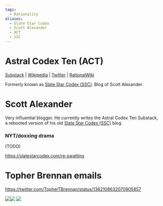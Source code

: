 ```yaml
---
tags:
  - Rationality
aliases:
  - Slate Star Codex
  - Scott Alexander
  - ACT
  - SSC
---
```

# Astral Codex Ten (ACT)

[Substack](https://www.astralcodexten.com/) | [Wikipedia](https://en.wikipedia.org/wiki/Slate_Star_Codex) |  [Twitter]() | [RationalWiki](https://rationalwiki.org/wiki/Scott_Alexander)

Formerly known as [Slate Star Codex (SSC)](https://slatestarcodex.com/). Blog of Scott Alexander.

# Scott Alexander

Very influential blogger. He currently writes the Astral Codex Ten Substack, a rebooted version of his old [Slate Star Codex (SSC)](https://slatestarcodex.com) blog. 

### NYT/doxxing drama

(TODO)

https://slatestarcodex.com/re-swatting

# Topher Brennan emails

https://twitter.com/TopherTBrennan/status/1362108632070905857

![](images/Astral%20Codex%20Ten/tumblr_3e7bdbd440a54c9e3faf2feaf264b76b_076d7dd5_1280.png)![](images/Astral%20Codex%20Ten/tumblr_8ff1dc9de6f29ecc4bedc2d4e213d74f_d062938e_1280.png)
![](images/Astral%20Codex%20Ten/tumblr_2a635c828739ee646a0ab0bd5021fef4_a12f21bf_1280.png)
